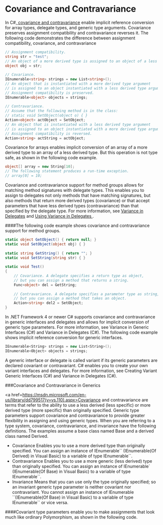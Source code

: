 # Covariance and Contravariance

In C#,<a href=https://msdn.microsoft.com/en-us/library/mt654055.aspx> covariance and contravariance</a> enable implicit reference conversion for array types, delegate types, and generic type arguments. Covariance preserves assignment compatibility and contravariance reverses it.
The following code demonstrates the difference between assignment compatibility, covariance, and contravariance
```C#
// Assignment compatibility.   
string str = "test";  
// An object of a more derived type is assigned to an object of a less derived type.   
object obj = str;  
  
// Covariance.   
IEnumerable<string> strings = new List<string>();  
// An object that is instantiated with a more derived type argument   
// is assigned to an object instantiated with a less derived type argument.   
// Assignment compatibility is preserved.   
IEnumerable<object> objects = strings;  
  
// Contravariance.             
// Assume that the following method is in the class:   
// static void SetObject(object o) { }   
Action<object> actObject = SetObject;  
// An object that is instantiated with a less derived type argument   
// is assigned to an object instantiated with a more derived type argument.   
// Assignment compatibility is reversed.   
Action<string> actString = actObject;  
```

  Covariance for arrays enables implicit conversion of an array of a more derived type to an array of a less derived type. But this operation is not type safe, as shown in the following code example.
```C#
object[] array = new String[10];  
// The following statement produces a run-time exception.  
// array[0] = 10;  
```
  Covariance and contravariance support for method groups allows for matching method signatures with delegate types. This enables you to assign to delegates not only methods that have matching signatures, but also methods that return more derived types (covariance) or that accept parameters that have less derived types (contravariance) than that specified by the delegate type. For more information, see <a href=https://msdn.microsoft.com/en-us/library/mt654059.aspx>Variance in Delegates</a> and <a href=https://msdn.microsoft.com/en-us/library/mt654057.aspx>Using Variance in Delegates </a>.

####The following code example shows covariance and contravariance support for method groups.

```C#
static object GetObject() { return null; }  
static void SetObject(object obj) { }  
  
static string GetString() { return ""; }  
static void SetString(string str) { }  
  
static void Test()  
{  
    // Covariance. A delegate specifies a return type as object,  
    // but you can assign a method that returns a string.  
    Func<object> del = GetString;  
  
    // Contravariance. A delegate specifies a parameter type as string,  
    // but you can assign a method that takes an object.  
    Action<string> del2 = SetObject;  
}  
```
In .NET Framework 4 or newer C# supports covariance and contravariance in generic interfaces and delegates and allows for implicit conversion of generic type parameters. For more information, see Variance in Generic Interfaces (C#) and Variance in Delegates (C#).
The following code example shows implicit reference conversion for generic interfaces.
```C#
IEnumerable<String> strings = new List<String>();  
IEnumerable<Object> objects = strings;  
```
A generic interface or delegate is called variant if its generic parameters are declared covariant or contravariant. C# enables you to create your own variant interfaces and delegates. For more information, see Creating Variant Generic Interfaces (C#) and Variance in Delegates (C#).

###Covariance and Contravariance in Generics

<a href=https://msdn.microsoft.com/en-us/library/dd799517(v=vs.110).aspx>Covariance and contravariance </a>are terms that refer to the ability to use a less derived (less specific) or more derived type (more specific) than originally specified. Generic type parameters support covariance and contravariance to provide greater flexibility in assigning and using generic types. When you are referring to a type system, covariance, contravariance, and invariance have the following definitions. The examples assume a base class named Base and a derived class named Derived.
<ul>
<li>Covariance
Enables you to use a more derived type than originally specified.
You can assign an instance of IEnumerable`<Derived>` (IEnumerable(Of Derived) in Visual Basic) to a variable of type IEnumerable`<Base>`.
<li>Contravariance
Enables you to use a more generic (less derived) type than originally specified.
You can assign an instance of IEnumerable`<Base> (IEnumerable(Of Base) in Visual Basic) to a variable of type IEnumerable`<Derived>`.
<li>Invariance
Means that you can use only the type originally specified; so an invariant generic type parameter is neither covariant nor contravariant.
You cannot assign an instance of IEnumerable `<Base>`(IEnumerable(Of Base) in Visual Basic) to a variable of type IEnumerable`<Derived>` or vice versa.
</ul>

####Covariant type parameters enable you to make assignments that look much like ordinary Polymorphism, as shown in the following code.

```C#

```
